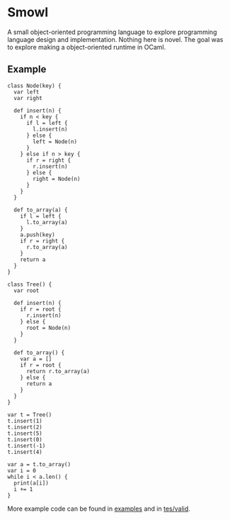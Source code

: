 # Smowl

A small object-oriented programming language to explore programming language design and implementation. Nothing here is novel. The goal was to explore making a object-oriented runtime in OCaml.

## Example

```
class Node(key) {
  var left
  var right

  def insert(n) {
    if n < key {
      if l = left {
        l.insert(n)
      } else {
        left = Node(n)
      }
    } else if n > key {
      if r = right {
        r.insert(n)
      } else {
        right = Node(n)
      }
    }
  }

  def to_array(a) {
    if l = left {
      l.to_array(a)
    }
    a.push(key)
    if r = right {
      r.to_array(a)
    }
    return a
  }
}

class Tree() {
  var root

  def insert(n) {
    if r = root {
      r.insert(n)
    } else {
      root = Node(n)
    }
  }

  def to_array() {
    var a = []
    if r = root {
      return r.to_array(a)
    } else {
      return a
    }
  }
}

var t = Tree()
t.insert(1)
t.insert(2)
t.insert(5)
t.insert(0)
t.insert(-1)
t.insert(4)

var a = t.to_array()
var i = 0
while i < a.len() {
  print(a[i])
  i += 1
}
```

More example code can be found in [examples](./examples/) and in [tes/valid](./test/valid/).
